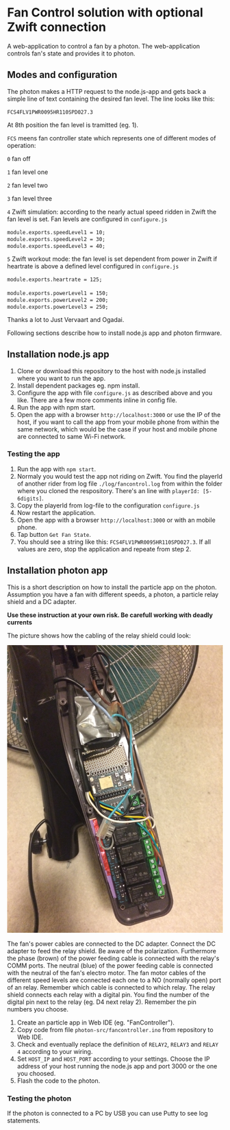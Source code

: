 # Fan Control solution with optional Zwift connection

A web-application to control a fan by a photon. The web-application controls fan's state and provides it to photon. 

## Modes and configuration

The photon makes a HTTP request to the node.js-app and gets back a simple line of text containing the desired fan level. The line looks like this: 

```
FCS4FLV1PWR0095HR110SPD027.3
```

At 8th position the fan level is tramitted (eg. 1).

`FCS` meens fan controller state which represents one of different modes of operation:

`0` fan off

`1` fan level one

`2` fan level two

`3` fan level three

`4` Zwift simulation: according to the nearly actual speed ridden in Zwift the fan level is set. Fan levels are configured in `configure.js` 
```
module.exports.speedLevel1 = 10;
module.exports.speedLevel2 = 30;
module.exports.speedLevel3 = 40;
```

`5` Zwift workout mode: the fan level is set dependent from power in Zwift if heartrate is above a defined level configured in `configure.js`
```
module.exports.heartrate = 125;

module.exports.powerLevel1 = 150;   
module.exports.powerLevel2 = 200;   
module.exports.powerLevel3 = 250;   
```

Thanks a lot to Just Vervaart and Ogadai. 

Following sections describe how to install node.js app and photon firmware.

## Installation node.js app

1. Clone or download this repository to the host with node.js installed where you want to run the app.
2. Install dependent packages eg. npm install.
3. Configure the app with file `configure.js` as described above and you like. There are a few more comments inline in config file.
4. Run the app with npm start.
5. Open the app with a browser `http://localhost:3000` or use the IP of the host, if you want to call the app from your mobile phone from within the same network, which would be the case if your host and mobile phone are connected to same Wi-Fi network.

### Testing the app

1. Run the app with `npm start`.
2. Normaly you would test the app not riding on Zwift. You find the playerId of another rider from log file `./log/fancontrol.log` from within the folder where you cloned the respository. There's an line with `playerId: [5-6digits]`.
3. Copy the playerId from log-file to the configuration `configure.js`
4. Now restart the application.
5. Open the app with a browser `http://localhost:3000` or with an mobile phone.
6. Tap button `Get Fan State`.
7. You should see a string like this: `FCS4FLV1PWR0095HR110SPD027.3`. If all values are zero, stop the application and repeate from step 2.

## Installation photon app

This is a short description on how to install the particle app on the photon. Assumption you have a fan with different speeds, a photon, a particle relay shield and a DC adapter.

**Use these instruction at your own risk. Be carefull working with deadly currents**

The picture shows how the cabling of the relay shield could look:

![Picture of relay shield cabling](https://github.com/sebastianlinz/FanControl/blob/master/cabling_relay_shield.jpg)

The fan's power cables are connected to the DC adapter. Connect the DC adapter to feed the relay shield. Be aware of the polarization.  Furthermore the phase (brown) of the power feeding cable is connected with the relay's COMM ports. The neutral (blue) of the power feeding cable is connected with the neutral of the fan's electro motor. The fan motor cables of the different speed levels are connected each one to a NO (normally open) port of an relay. Remember which cable is connected to which relay. The relay shield connects each relay with a digital pin. You find the number of the digital pin next to the relay (eg. D4 next relay 2). Remember the pin numbers you choose.

1. Create an particle app in Web IDE (eg. "FanController").
2. Copy code from file `photon-src/fancontroller.ino` from repository to Web IDE.
3. Check and eventually replace the definition of `RELAY2`, `RELAY3` and `RELAY 4` according to your wiring.
4. Set `HOST_IP` and `HOST_PORT` according to your settings. Choose the IP address of your host running the node.js app and port 3000 or the one you choosed.
5. Flash the code to the photon.

### Testing the photon

If the photon is connected to a PC by USB you can use Putty to see log statements.
